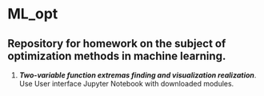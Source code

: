 # ML_opt
## Repository for homework on the subject of optimization methods in machine learning.
1. ***Two-variable function extremas finding and visualization realization***. Use User interface Jupyter Notebook with downloaded modules.

